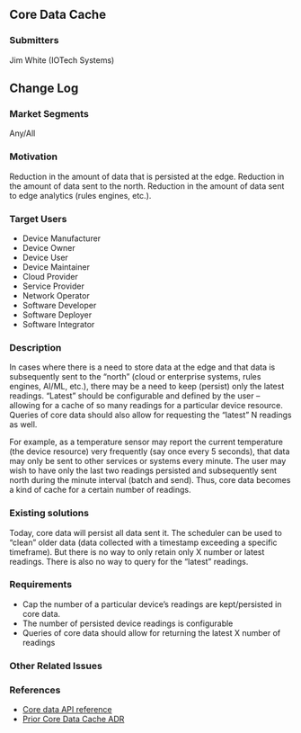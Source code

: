 ## Core Data Cache

### Submitters
Jim White (IOTech Systems)


## Change Log

### Market Segments
Any/All

### Motivation
Reduction in the amount of data that is persisted at the edge.  Reduction in the amount of data sent to the north.  Reduction in the amount of data sent to edge analytics (rules engines, etc.).

### Target Users
- Device Manufacturer
- Device Owner
- Device User
- Device Maintainer
- Cloud Provider
- Service Provider
- Network Operator
- Software Developer
- Software Deployer
- Software Integrator

### Description
In cases where there is a need to store data at the edge and that data is subsequently sent to the “north” (cloud or enterprise systems, rules engines, AI/ML, etc.), there may be a need to keep (persist) only the latest readings.  “Latest” should be configurable and defined by the user – allowing for a cache of so many readings for a particular device resource.  Queries of core data should also allow for requesting the “latest” N readings as well.

For example, as a temperature sensor may report the current temperature (the device resource) very frequently (say once every 5 seconds), that data may only be sent to other services or systems every minute.  The user may wish to have only the last two readings persisted and subsequently sent north during the minute interval (batch and send).  Thus, core data becomes a kind of cache for a certain number of readings.

### Existing solutions
Today, core data will persist all data sent it.  The scheduler can be used to “clean” older data (data collected with a timestamp exceeding a specific timeframe).  But there is no way to only retain only X number or latest readings.  There is also no way to query for the “latest” readings.

### Requirements

- Cap the number of a particular device’s readings are kept/persisted in core data.
- The number of persisted device readings is configurable
- Queries of core data should allow for returning the latest X number of readings 

### Other Related Issues


### References
- [Core data API reference](https://app.swaggerhub.com/apis/EdgeXFoundry1/core-data/2.1.0)
- [Prior Core Data Cache ADR]( https://github.com/edgexfoundry/edgex-docs/pull/723)